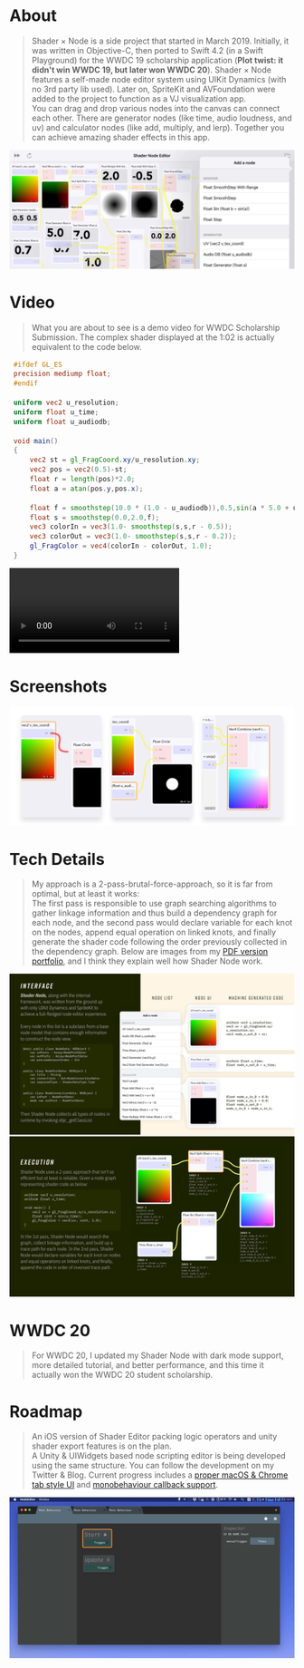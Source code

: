 # About
> Shader × Node is a side project that started in March 2019. Initially, it was written in Objective-C, then ported to Swift 4.2 (in a Swift Playground) for the WWDC 19 scholarship application (**Plot twist: it didn't win WWDC 19, but later won WWDC 20**). Shader × Node features a self-made node editor system using UIKit Dynamics (with no 3rd party lib used). Later on, SpriteKit and AVFoundation were added to the project to function as a VJ visualization app.  
> You can drag and drop various nodes into the canvas can connect each other. There are generator nodes (like time, audio loudness, and uv) and calculator nodes (like add, multiply, and lerp). Together you can achieve amazing shader effects in this app.

![](ipaddemo.jpg)

# Video
> What you are about to see is a demo video for WWDC Scholarship Submission. The complex shader displayed at the 1:02 is actually equivalent to the code below.

```glsl
 #ifdef GL_ES
 precision mediump float;
 #endif
 
 uniform vec2 u_resolution;
 uniform float u_time;
 uniform float u_audiodb;
 
 void main()
 {
     vec2 st = gl_FragCoord.xy/u_resolution.xy;
     vec2 pos = vec2(0.5)-st;
     float r = length(pos)*2.0;
     float a = atan(pos.y,pos.x);
 
     float f = smoothstep(10.0 * (1.0 - u_audiodb)),0.5,sin(a * 5.0 + u_time) * 0.7 + cos(a * 7.0) * 1.0);
     float s = smoothstep(0.0,2.0,f);
     vec3 colorIn = vec3(1.0- smoothstep(s,s,r - 0.5));
     vec3 colorOut = vec3(1.0- smoothstep(s,s,r - 0.2));
     gl_FragColor = vec4(colorIn - colorOut, 1.0);
 }
```

<video class="video-js vjs-default-skin vjs-big-play-centered" controls data='{ "fluid": true, "techOrder": ["youtube"], "sources": [{ "type": "video/youtube", "src": "https://www.youtube.com/watch?v=otw49ioAm2U"}] }' > </video>

# Screenshots
![](screenshots.jpg)

# Tech Details
> My approach is a 2-pass-brutal-force-approach, so it is far from optimal, but at least it works:  
The first pass is responsible to use graph searching algorithms to gather linkage information and thus build a dependency graph for each node, and the second pass would declare variable for each knot on the nodes, append equal operation on linked knots, and finally generate the shader code following the order previously collected in the dependency graph.
> Below are images from my [PDF version portfolio](https://fincher.im/Portfolio.pdf), and I think they explain well how Shader Node work.

![](slide-1.jpg)
![](slide-2.jpg)

# WWDC 20
> For WWDC 20, I updated my Shader Node with dark mode support, more detailed tutorial, and better performance, and this time it actually won the WWDC 20 student scholarship.
![]()

# Roadmap
> An iOS version of Shader Editor packing logic operators and unity shader export features is on the plan.   
A Unity & UIWidgets based node scripting editor is being developed using the same structure. You can follow the development on my Twitter & Blog. Current progress includes a [proper macOS & Chrome tab style UI](https://twitter.com/JustZht/status/1119124263795957761) and [monobehaviour callback support](https://twitter.com/JustZht/status/1118038675739164672).  

![](unitynodeeditor.jpg)
